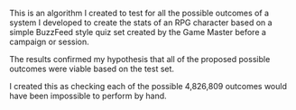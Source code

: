 This is an algorithm I created to test for all the possible outcomes of a system I developed to create the stats of an RPG character based on a simple BuzzFeed style quiz set created by the Game Master before a campaign or session.

The results confirmed my hypothesis that all of the proposed possible outcomes were viable based on the test set.

I created this as checking each of the possible 4,826,809 outcomes would have been impossible to perform by hand.
